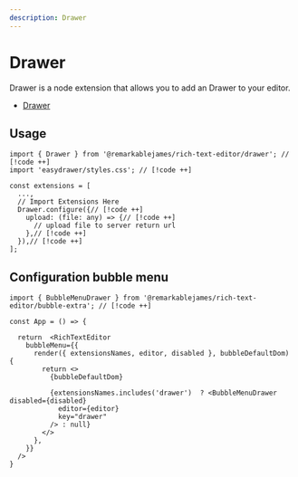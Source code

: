 ```yaml
---
description: Drawer
---
```


# Drawer

Drawer is a node extension that allows you to add an Drawer to your editor.

- [Drawer](https://easydrawer.vercel.app/)

## Usage

```tsx
import { Drawer } from '@remarkablejames/rich-text-editor/drawer'; // [!code ++]
import 'easydrawer/styles.css'; // [!code ++]

const extensions = [
  ...,
  // Import Extensions Here
  Drawer.configure({// [!code ++]
    upload: (file: any) => {// [!code ++]
      // upload file to server return url
    },// [!code ++]
  }),// [!code ++]
];
```

## Configuration bubble menu

```tsx
import { BubbleMenuDrawer } from '@remarkablejames/rich-text-editor/bubble-extra'; // [!code ++]

const App = () => {

  return  <RichTextEditor
    bubbleMenu={{
      render({ extensionsNames, editor, disabled }, bubbleDefaultDom) {
        return <>
          {bubbleDefaultDom}

          {extensionsNames.includes('drawer')  ? <BubbleMenuDrawer disabled={disabled}
            editor={editor}
            key="drawer"
          /> : null}
        </>
      },
    }}
  />
}
```
